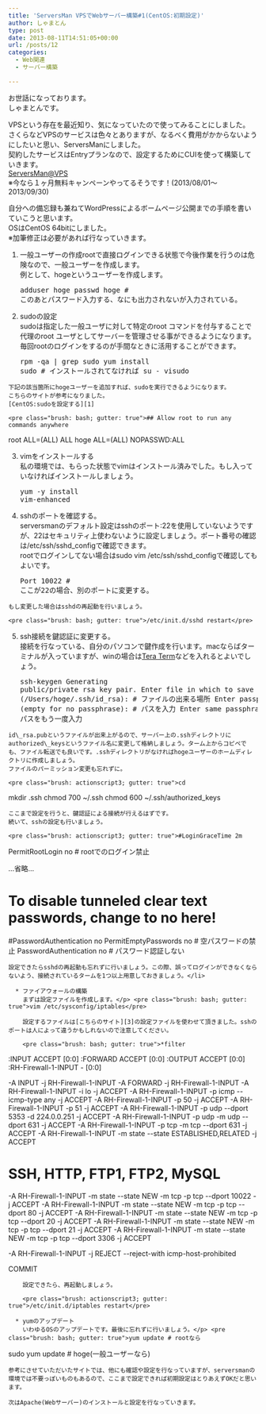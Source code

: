 ```yaml
---
title: 'ServersMan VPSでWebサーバー構築#1(CentOS:初期設定)'
author: しゃまとん
type: post
date: 2013-08-11T14:51:05+00:00
url: /posts/12
categories:
  - Web関連
  - サーバー構築

---
```

お世話になっております。  
しゃまとんです。

VPSという存在を最近知り、気になっていたので使ってみることにしました。  
さくらなどVPSのサービスは色々とありますが、なるべく費用がかからないようにしたいと思い、ServersManにしました。  
契約したサービスはEntryプランなので、設定するためにCUIを使って構築していきます。  
<a title="serversman" href="http://dream.jp/vps/" target="_blank">ServersMan@VPS</a>  
※今なら１ヶ月無料キャンペーンやってるそうです！(2013/08/01〜2013/09/30)

自分への備忘録も兼ねてWordPressによるボームページ公開までの手順を書いていこうと思います。  
OSはCentOS 64bitにしました。  
※加筆修正は必要があれば行なっていきます。  
<!--more-->

  1. <span style="line-height: 16px;"><span style="line-height: 16px;">一般ユーザーの作成</span></span>rootで直接ログインできる状態で今後作業を行うのは危険なので、一般ユーザーを作成します。  
    例として、hogeというユーザーを作成します。</p> <pre class="brush: bash; gutter: true">adduser hoge
passwd hoge # このあとパスワード入力する、なにも出力されないが入力されている。</pre>

  2. sudoの設定  
    sudoは指定した一般ユーザに対して特定のroot コマンドを付与することで代理のroot ユーザとしてサーバーを管理させる事ができるようになります。毎回rootのログインをするのが手間なときに活用することができます。</p> <pre class="brush: bash; gutter: true">rpm -qa | grep sudo
yum install sudo # インストールされてなければ
su -
visudo</pre>
    
    下記の該当箇所にhogeユーザーを追加すれば、sudoを実行できるようになります。  
    こちらのサイトが参考になりました。  
    [CentOS:sudoを設定する][1]
    
    <pre class="brush: bash; gutter: true">## Allow root to run any commands anywhere
root         ALL=(ALL)       ALL
hoge        ALL=(ALL)       NOPASSWD:ALL</pre>

  3. vimをインストールする  
    私の環境では、もらった状態でvimはインストール済みでした。もし入っていなければインストールしましょう。</p> <pre class="brush: bash; gutter: true">yum -y install vim-enhanced</pre>

  4. sshのポートを確認する。  
    serversmanのデフォルト設定はsshのポート:22を使用していないようですが、22はセキュリティ上使わないように設定しましょう。ポート番号の確認は/etc/ssh/sshd_configで確認できます。  
    rootでログインしてない場合はsudo vim /etc/ssh/sshd_configで確認してもよいです。</p> <pre class="brush: bash; gutter: true">Port 10022 # ここが22の場合、別のポートに変更する。</pre>
    
    もし変更した場合はsshdの再起動を行いましょう。
    
    <pre class="brush: bash; gutter: true">/etc/init.d/sshd restart</pre>

  5. ssh接続を鍵認証に変更する。  
    接続を行なっている、自分のパソコンで鍵作成を行います。macならばターミナルが入っていますが、winの場合は[Tera Term][2]などを入れるとよいでしょう。</p> <pre class="brush: bash; gutter: true">ssh-keygen
Generating public/private rsa key pair.
Enter file in which to save the key (/Users/hoge/.ssh/id_rsa): # ファイルの出来る場所
Enter passphrase (empty for no passphrase): # パスを入力
Enter same passphrase again: # パスをもう一度入力</pre>
    
    id\_rsa.pubというファイルが出来上がるので、サーバー上の.sshディレクトリにauthorized\_keysというファイル名に変更して格納しましょう。ターム上からコピペでも、ファイル転送でも良いです。.sshディレクトリがなければhogeユーザーのホームディレクトリに作成しましょう。  
    ファイルのパーミッション変更も忘れずに。
    
    <pre class="brush: actionscript3; gutter: true">cd
mkdir .ssh
chmod 700 ~/.ssh
chmod 600 ~/.ssh/authorized_keys</pre>
    
    ここまで設定を行うと、鍵認証による接続が行えるはずです。  
    続いて、sshの設定も行いましょう。
    
    <pre class="brush: actionscript3; gutter: true">#LoginGraceTime 2m
PermitRootLogin no # rootでのログイン禁止

…省略…

# To disable tunneled clear text passwords, change to no here!
#PasswordAuthentication no
PermitEmptyPasswords no # 空パスワードの禁止
PasswordAuthentication no # パスワード認証しない</pre>
    
    設定できたらsshdの再起動も忘れずに行いましょう。この際、誤ってログインができなくならないよう、接続されているタームを1つ以上用意しておきましょう。</li> 
    
      * ファイアウォールの構築  
        まずは設定ファイルを作成します。</p> <pre class="brush: bash; gutter: true">vim /etc/sysconfig/iptables</pre>
        
        設定するファイルは[こちらのサイト][3]の設定ファイルを使わせて頂きました。sshのポートは人によって違うかもしれないので注意してください。
        
        <pre class="brush: bash; gutter: true">*filter
:INPUT   ACCEPT [0:0]
:FORWARD ACCEPT [0:0]
:OUTPUT  ACCEPT [0:0]
:RH-Firewall-1-INPUT - [0:0]

-A INPUT -j RH-Firewall-1-INPUT
-A FORWARD -j RH-Firewall-1-INPUT
-A RH-Firewall-1-INPUT -i lo -j ACCEPT
-A RH-Firewall-1-INPUT -p icmp --icmp-type any -j ACCEPT
-A RH-Firewall-1-INPUT -p 50 -j ACCEPT
-A RH-Firewall-1-INPUT -p 51 -j ACCEPT
-A RH-Firewall-1-INPUT -p udp --dport 5353 -d 224.0.0.251 -j ACCEPT
-A RH-Firewall-1-INPUT -p udp -m udp --dport 631 -j ACCEPT
-A RH-Firewall-1-INPUT -p tcp -m tcp --dport 631 -j ACCEPT
-A RH-Firewall-1-INPUT -m state --state ESTABLISHED,RELATED -j ACCEPT

# SSH, HTTP, FTP1, FTP2, MySQL
-A RH-Firewall-1-INPUT -m state --state NEW -m tcp -p tcp --dport 10022 -j ACCEPT
-A RH-Firewall-1-INPUT -m state --state NEW -m tcp -p tcp --dport 80    -j ACCEPT
-A RH-Firewall-1-INPUT -m state --state NEW -m tcp -p tcp --dport 20    -j ACCEPT
-A RH-Firewall-1-INPUT -m state --state NEW -m tcp -p tcp --dport 21    -j ACCEPT
-A RH-Firewall-1-INPUT -m state --state NEW -m tcp -p tcp --dport 3306  -j ACCEPT

-A RH-Firewall-1-INPUT -j REJECT --reject-with icmp-host-prohibited

COMMIT</pre>
        
        設定できたら、再起動しましょう。
        
        <pre class="brush: actionscript3; gutter: true">/etc/init.d/iptables restart</pre>
    
      * yumのアップデート  
        いわゆるOSのアップデートです。最後に忘れずに行いましょう。</p> <pre class="brush: bash; gutter: true">yum update # rootなら
sudo yum update # hoge(一般ユーザーなら)</pre></ol> 
    
    参考にさせていただいたサイトでは、他にも確認や設定を行なっていますが、serversmanの環境では不要っぽいものもあるので、ここまで設定できれば初期設定はとりあえずOKだと思います。
    
    次はApache(Webサーバー)のインストールと設定を行なっていきます。

 [1]: http://d.hatena.ne.jp/a__z/20071011
 [2]: http://sourceforge.jp/projects/ttssh2/
 [3]: http://weble.org/2011/05/16/sakura-vps-and-centos